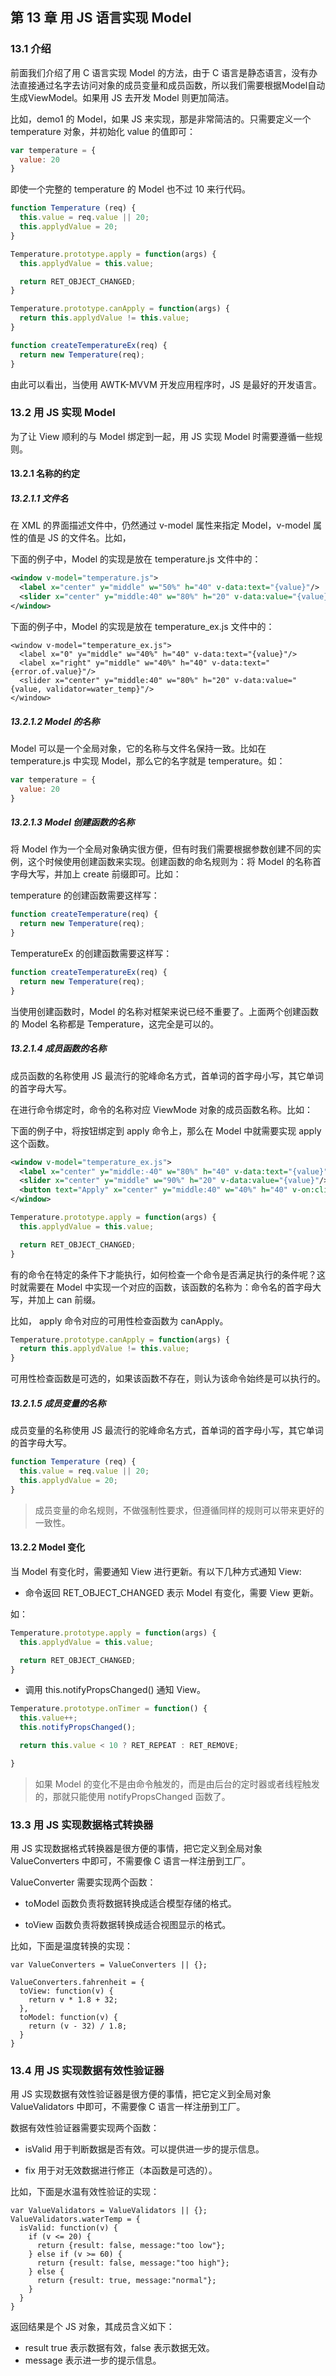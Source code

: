 ## 第 13 章 用 JS 语言实现 Model

### 13.1 介绍

前面我们介绍了用 C 语言实现 Model 的方法，由于 C 语言是静态语言，没有办法直接通过名字去访问对象的成员变量和成员函数，所以我们需要根据Model自动生成ViewModel。如果用 JS 去开发 Model 则更加简洁。

比如，demo1 的 Model，如果 JS 来实现，那是非常简洁的。只需要定义一个 temperature 对象，并初始化 value 的值即可：

```js
var temperature = {
  value: 20
}
```

即使一个完整的 temperature 的 Model 也不过 10 来行代码。 

```js
function Temperature (req) {
  this.value = req.value || 20;
  this.applydValue = 20;
}

Temperature.prototype.apply = function(args) {
  this.applydValue = this.value;

  return RET_OBJECT_CHANGED;
}

Temperature.prototype.canApply = function(args) {
  return this.applydValue != this.value;
}

function createTemperatureEx(req) {
  return new Temperature(req);
}
```

由此可以看出，当使用 AWTK-MVVM 开发应用程序时，JS 是最好的开发语言。

### 13.2 用 JS 实现 Model

为了让 View 顺利的与 Model 绑定到一起，用 JS 实现 Model 时需要遵循一些规则。

#### 13.2.1 名称的约定

##### 13.2.1.1 文件名

在 XML 的界面描述文件中，仍然通过 v-model 属性来指定 Model，v-model 属性的值是 JS 的文件名。比如，

下面的例子中，Model 的实现是放在 temperature.js 文件中的：

```xml
<window v-model="temperature.js">
  <label x="center" y="middle" w="50%" h="40" v-data:text="{value}"/>
  <slider x="center" y="middle:40" w="80%" h="20" v-data:value="{value}"/>
</window>
```

下面的例子中，Model 的实现是放在 temperature_ex.js 文件中的：

```
<window v-model="temperature_ex.js">
  <label x="0" y="middle" w="40%" h="40" v-data:text="{value}"/>
  <label x="right" y="middle" w="40%" h="40" v-data:text="{error.of.value}"/>
  <slider x="center" y="middle:40" w="80%" h="20" v-data:value="{value, validator=water_temp}"/>
</window>
```

##### 13.2.1.2 Model 的名称

Model 可以是一个全局对象，它的名称与文件名保持一致。比如在 temperature.js 中实现 Model，那么它的名字就是 temperature。如：

```js
var temperature = {
  value: 20
}
```

##### 13.2.1.3 Model 创建函数的名称

将 Model 作为一个全局对象确实很方便，但有时我们需要根据参数创建不同的实例，这个时候使用创建函数来实现。创建函数的命名规则为：将 Model 的名称首字母大写，并加上 create 前缀即可。比如：

temperature 的创建函数需要这样写：

```js
function createTemperature(req) {
  return new Temperature(req);
}
```

TemperatureEx 的创建函数需要这样写：

```js
function createTemperatureEx(req) {
  return new Temperature(req);
}
```

当使用创建函数时，Model 的名称对框架来说已经不重要了。上面两个创建函数的 Model 名称都是 Temperature，这完全是可以的。

##### 13.2.1.4 成员函数的名称

成员函数的名称使用 JS 最流行的驼峰命名方式，首单词的首字母小写，其它单词的首字母大写。

在进行命令绑定时，命令的名称对应 ViewMode 对象的成员函数名称。比如：

下面的例子中，将按钮绑定到 apply 命令上，那么在 Model 中就需要实现 apply 这个函数。

```xml
<window v-model="temperature_ex.js">
  <label x="center" y="middle:-40" w="80%" h="40" v-data:text="{value}"/>
  <slider x="center" y="middle" w="90%" h="20" v-data:value="{value}"/>
  <button text="Apply" x="center" y="middle:40" w="40%" h="40" v-on:click="{apply}"/>
</window>
```

```js
Temperature.prototype.apply = function(args) {
  this.applydValue = this.value;

  return RET_OBJECT_CHANGED;
}
```

有的命令在特定的条件下才能执行，如何检查一个命令是否满足执行的条件呢？这时就需要在 Model 中实现一个对应的函数，该函数的名称为：命令名的首字母大写，并加上 can 前缀。

比如， apply 命令对应的可用性检查函数为 canApply。

```js
Temperature.prototype.canApply = function(args) {
  return this.applydValue != this.value;
}
```

可用性检查函数是可选的，如果该函数不存在，则认为该命令始终是可以执行的。

##### 13.2.1.5 成员变量的名称

成员变量的名称使用 JS 最流行的驼峰命名方式，首单词的首字母小写，其它单词的首字母大写。

```js
function Temperature (req) {
  this.value = req.value || 20;
  this.applydValue = 20;
}
```

> 成员变量的命名规则，不做强制性要求，但遵循同样的规则可以带来更好的一致性。

#### 13.2.2 Model 变化

当 Model 有变化时，需要通知 View 进行更新。有以下几种方式通知 View:

* 命令返回 RET\_OBJECT\_CHANGED 表示 Model 有变化，需要 View 更新。

如：
```js
Temperature.prototype.apply = function(args) {
  this.applydValue = this.value;

  return RET_OBJECT_CHANGED;
}
```

* 调用 this.notifyPropsChanged() 通知 View。 

```js
Temperature.prototype.onTimer = function() {
  this.value++;
  this.notifyPropsChanged();

  return this.value < 10 ? RET_REPEAT : RET_REMOVE;

}
```

> 如果 Model 的变化不是由命令触发的，而是由后台的定时器或者线程触发的，那就只能使用 notifyPropsChanged 函数了。

### 13.3 用 JS 实现数据格式转换器

用 JS 实现数据格式转换器是很方便的事情，把它定义到全局对象 ValueConverters 中即可，不需要像 C 语言一样注册到工厂。

ValueConverter 需要实现两个函数：

 * toModel 函数负责将数据转换成适合模型存储的格式。

 * toView 函数负责将数据转换成适合视图显示的格式。

比如，下面是温度转换的实现：

```
var ValueConverters = ValueConverters || {};

ValueConverters.fahrenheit = {
  toView: function(v) {
    return v * 1.8 + 32;
  },
  toModel: function(v) {
    return (v - 32) / 1.8;
  }
}

```

### 13.4 用 JS 实现数据有效性验证器

用 JS 实现数据有效性验证器是很方便的事情，把它定义到全局对象 ValueValidators 中即可，不需要像 C 语言一样注册到工厂。

数据有效性验证器需要实现两个函数：

* isValid 用于判断数据是否有效。可以提供进一步的提示信息。

* fix 用于对无效数据进行修正（本函数是可选的）。

比如，下面是水温有效性验证的实现：

```
var ValueValidators = ValueValidators || {};
ValueValidators.waterTemp = {
  isValid: function(v) {
    if (v <= 20) {
      return {result: false, message:"too low"};
    } else if (v >= 60) {
      return {result: false, message:"too high"};
    } else {
      return {result: true, message:"normal"};
    }
  }
}
```

返回结果是个 JS 对象，其成员含义如下：
* result true 表示数据有效，false 表示数据无效。
* message 表示进一步的提示信息。